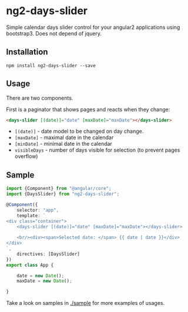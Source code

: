 # ng2-days-slider

Simple calendar days slider control for your angular2 applications using bootstrap3.
Does not depend of jquery.

## Installation

`npm install ng2-days-slider --save`

## Usage

There are two components.

First is a paginator that shows pages and reacts when they change:

```html
<days-slider [(date)]="date" [maxDate]="maxDate"></days-slider>
```

* `[(date)]` - date model to be changed on day change.
* `[maxDate]` - maximal date in the calendar
* `[minDate]` - minimal date in the calendar
* `visibleDays` - number of days visible for selection (to prevent pages overflow)

## Sample

```typescript
import {Component} from "@angular/core";
import {DaysSlider} from "ng2-days-slider";

@Component({
    selector: "app",
    template: `
<div class="container">
    <days-slider [(date)]="date" [maxDate]="maxDate"></days-slider>
    
    <br/><div><span>Selected date: </span> {{ date | date }}</div>
</div>
`,
    directives: [DaysSlider]
})
export class App {

    date = new Date();
    maxDate = new Date();

}
```

Take a look on samples in [./sample](https://github.com/pleerock/ng2-days-slider/tree/master/sample) for more examples of
usages.
